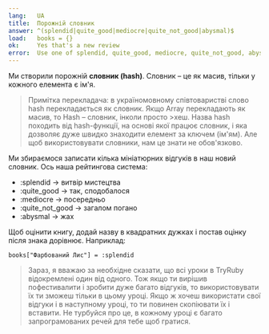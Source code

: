 ```yaml
---
lang:   UA
title:  Порожній словник
answer: ^(splendid|quite_good|mediocre|quite_not_good|abysmal)$
load:   books = {}
ok:     Yes that's a new review
error:  Use one of splendid, quite_good, mediocre, quite_not_good, abysmal.<br/>Don't forget the colon
---
```


Ми створили порожній __словник (hash)__. Словник – це як масив, тільки у кожного елемента є ім'я.

>Примітка перекладача: в україномовному співтоваристві слово hash перекладається як словник. Якщо Array перекладають як масив, то Hash – словник, інколи просто >хеш. Назва hash походить від hash-функції, на основі якої працює словник, і яка дозволяє дуже швидко знаходити елемент за ключем (ім'ям). Але щоб використовувати словники, нам це знати не обов'язково.

Ми збираємося записати кілька мініатюрних відгуків в наш новий словник. Ось наша рейтингова система:

- :splendid &rarr; витвір мистецтва
- :quite\_good &rarr; так, сподобалося
- :mediocre &rarr; посередньо
- :quite\_not\_good &rarr; загалом погано
- :abysmal &rarr; жах

Щоб оцінити книгу, додай назву в квадратних дужках і постав оцінку після знака дорівнює. Наприклад:

    books["Фарбований Лис"] = :splendid

> Зараз, я вважаю за необхідне сказати, що всі уроки в TryRuby відокремлені один від одного.
>Тож якщо ти вирішив пофестивалити і зробити дуже багато відгуків, то використовувати їх ти зможеш тільки в цьому уроці.
>Якщо ж хочеш використати свої відгуки і в наступному уроці, то ти повинен скопіювати їх і вставити.
>Не турбуйся про це, в кожному уроці є багато запрограмованих речей для тебе щоб гратися.
